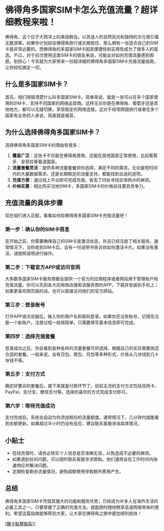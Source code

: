 # 佛得角多国家SIM卡怎么充值流量？超详细教程来啦！

佛得角，这个位于大西洋上的美丽群岛，以其迷人的自然风光和独特的文化吸引着无数游客。如果你计划前往佛得角旅行或长期居住，那么拥有一张适合自己的SIM卡是非常必要的。而佛得角的多国家SIM卡因其便捷性和实用性成为了很多人的首选。不过，对于初次使用这类SIM卡的朋友来说，可能会对如何充值流量感到困惑。别担心！今天就为大家带来一份超详细的佛得角多国家SIM卡充值流量指南，让你轻松搞定一切。

## 什么是多国家SIM卡？

首先，咱们得搞清楚什么叫多国家SIM卡。简单来说，就是一张可以在多个国家使用的SIM卡，支持不同国家的网络运营商。这样无论你是在佛得角、葡萄牙还是其他地方，都可以无缝切换，享受稳定的网络连接。这对于经常跨国旅行或者在多个国家有业务的人来说，简直就是福音。

## 为什么选择佛得角多国家SIM卡？

选择佛得角多国家SIM卡的理由有很多：

1. **覆盖广泛**：这张卡不仅能在佛得角使用，还能在其他国家正常使用，比如葡萄牙、安哥拉等葡语国家。
2. **流量套餐灵活**：提供多种流量套餐供你选择，满足不同的需求。无论是短时间内的大量数据需求，还是长期稳定的流量支持，都能找到合适的选项。
3. **充值方便**：通过线上平台即可完成充值，省去了四处寻找实体网点的麻烦。
4. **价格实惠**：相比购买当地SIM卡，多国家SIM卡的价格往往更具竞争力。

## 充值流量的具体步骤

现在咱们进入正题，看看如何给佛得角多国家SIM卡充值流量吧！

### 第一步：确认你的SIM卡信息

在开始之前，你需要确保自己的SIM卡是激活状态，并且已经注册了相关服务。通常情况下，当你收到SIM卡后，会有一份说明书告诉你如何激活卡片。如果没有激活，请按照说明进行操作。

### 第二步：下载官方APP或访问官网

大多数多国家SIM卡服务商都会提供一个官方的应用程序或者网站用于管理账户和充值流量。你可以先到各大应用商店搜索该服务商的APP，下载并安装到手机上；如果更喜欢网页版的话，也可以直接访问他们的官方网站。

### 第三步：登录账号

打开APP或浏览器后，输入你的用户名和密码登录。如果你还没有账号，记得先注册一个新账户。注册过程一般很简单，只需要填写基本信息即可完成。

### 第四步：选择充值套餐

登录成功之后，你会看到各种各样的流量套餐可供选择。根据自己的实际需要挑选合适的套餐。一般来说，会有日包、周包、月包等多种形式，价格从几块钱到几十块钱不等。

### 第五步：支付方式

确定好要买的套餐后，接下来就是付款环节了。目前主流的支付方式包括信用卡、PayPal、支付宝、微信支付等。选择你喜欢的方式完成支付即可。

### 第六步：等待充值成功

支付完成后，系统会自动为你添加相应的流量额度。通常情况下，几分钟内就能看到余额更新。如果超过半小时仍没有反应，建议联系客服咨询具体情况。

## 小贴士

- 在线充值时，请务必核实个人信息是否准确无误，以免造成不必要的麻烦。
- 如果遇到任何问题，可以随时联系客服寻求帮助。他们通常会在工作时间内快速响应并解决问题。
- 定期检查剩余流量情况，避免超额使用导致额外费用产生。

## 总结

佛得角多国家SIM卡凭借其强大的功能和服务优势，已经成为许多人在海外生活的必备工具之一。只要掌握了正确的充值方法，就能随时随地畅享高速网络带来的便利。希望这篇指南能够帮到大家，让大家在佛得角之旅中更加顺利愉快！

[[購卡點擊聯系](https://t.me/s/esim1088)]]